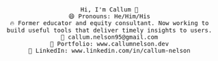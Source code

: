 

<p align="center">
    <samp>
      Hi, I'm Callum 👋 <br>
      😄 Pronouns: He/Him/His <br>
      🔥 Former educator and equity consultant. Now working to build useful tools that deliver timely insights to users. <br>
      📧 callum.nelson95@gmail.com <br>
      🎨 Portfolio: www.callumnelson.dev <br>
      💼 LinkedIn: www.linkedin.com/in/callum-nelson <br>
    </samp>
</p>

